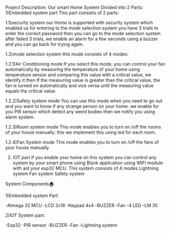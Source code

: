Project Description:
Our smart Home System Divided into 2 Parts:
1)Embedded system part 
This part consists of 2 parts:

1.1)security system 
our Home is supported with security system which enabled us for entering to the mode selection system 
you have 3 trials to enter the correct password then you can go to the mode selection system
after failed 3 trials, we enable an alarm for a few seconds using a buzzer and you can go back for trying again. 

1.2)mode selection system
this mode consists of 4 modes:

1.2.1)Air Conditioning mode
If you select this mode, you can control your fan automatically by measuring the temperature of your home using temperature sensor and comparing this value with a critical value, we identify it then 
If the measuring value is greater than the critical value, the fan is turned on automatically and vice versa until the measuring value equals the critical value. 

1.2.2)Safety system mode
You can use this mode when you need to go out and you want to know if any strange person on your home. we enable for you PIR sensor which detect any weird bodies then we notify you using alarm system.

1.2.3)Room system mode
This mode enables you to turn on /off the rooms of your house manually. this we implement this using led for each room.

1.2.4)Fan System mode
This mode enables you to turn on /off the fans of your house manually 

2) IOT part
if you enable your home on this system you can control any system by your smart phone using Blynk application using WIFI module with aid your esp32 MCU.
This system consists of 4 modes
Lightning system
Fan system
Safety system

System Components🏠

1)Embedded system Part:

-Atmega 32 MCU
-LCD 2x16
-Keypad 4x4
-BUZZER
-Fan
-4 LED
-LM 35

2)IOT System part:

-Esp32 
-PIR sensor
-BUZZER
-Fan
-Lightning system

